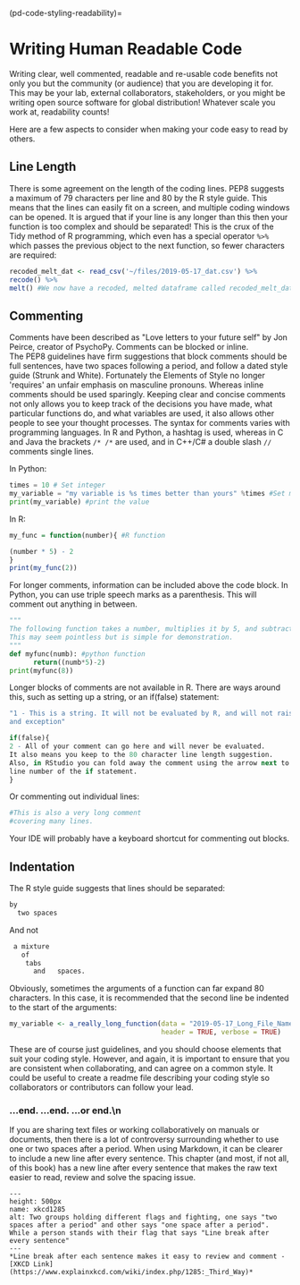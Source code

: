 (pd-code-styling-readability)=
# Writing Human Readable Code

Writing clear, well commented, readable and re-usable code benefits not only you but the community (or audience) that you are developing it for. This may be your lab, external collaborators, stakeholders, or you might be writing open source software for global distribution! Whatever scale you work at, readability counts!

Here are a few aspects to consider when making your code easy to read by others.

## Line Length

There is some agreement on the length of the coding lines. PEP8 suggests a maximum of 79 characters per line and 80 by the R style guide. This means that the lines can easily fit on a screen, and multiple coding windows can be opened. It is argued that if your line is any longer than this then your function is too complex and should be separated! This is the crux of the Tidy method of R programming, which even has a special operator `%>%` which passes the previous object to the next function, so fewer characters are required:

```r
recoded_melt_dat <- read_csv('~/files/2019-05-17_dat.csv') %>%
recode() %>%
melt() #We now have a recoded, melted dataframe called recoded_melt_dat
```

## Commenting

Comments have been described as "Love letters to your future self" by Jon Peirce, creator of PsychoPy. Comments can be blocked or inline.  
The PEP8 guidelines have firm suggestions that block comments should be full sentences, have two spaces following a period, and follow a dated style guide (Strunk and White). Fortunately the Elements of Style no longer 'requires' an unfair emphasis on masculine pronouns. Whereas inline comments should be used sparingly. Keeping clear and concise comments not only allows you to keep track of the decisions you have made, what particular functions do, and what variables are used, it also allows other people to see your thought processes. The syntax for comments varies with programming languages. In R and Python, a hashtag is used, whereas in C and Java the brackets `/* /*` are used, and in C++/C# a double slash `//` comments single lines.

In Python:
```python
times = 10 # Set integer
my_variable = "my variable is %s times better than yours" %times #Set my_variable to a string
print(my_variable) #print the value
```

In R:
```r
my_func = function(number){ #R function

(number * 5) - 2
}
print(my_func(2))
```

For longer comments, information can be included above the code block. In Python, you can use triple speech marks as a parenthesis. This will comment out anything in between.

```python
"""
The following function takes a number, multiplies it by 5, and subtracts 2.
This may seem pointless but is simple for demonstration.
"""
def myfunc(numb): #python function
      return((numb*5)-2)
print(myfunc(8))
```
Longer blocks of comments are not available in R. There are ways around this, such as setting up a string, or an if(false) statement:

```r
"1 - This is a string. It will not be evaluated by R, and will not raise
and exception"

if(false){
2 - All of your comment can go here and will never be evaluated.
It also means you keep to the 80 character line length suggestion.
Also, in RStudio you can fold away the comment using the arrow next to the
line number of the if statement.
}
```

Or commenting out individual lines:

```r
#This is also a very long comment
#covering many lines.
```
Your IDE will probably have a keyboard shortcut for commenting out blocks.

## Indentation

The R style guide suggests that lines should be separated:
```r
by
  two spaces
```
And not
```r
 a mixture
   of
    tabs
      and   spaces.
```

Obviously, sometimes the arguments of a function can far expand 80 characters. In this case, it is recommended that the second line be indented to the start of the arguments:

```r
my_variable <- a_really_long_function(data = "2019-05-17_Long_File_Name_2",
                                      header = TRUE, verbose = TRUE)

```

These are of course just guidelines, and you should choose elements that suit your coding style. However, and again, it is important to ensure that you are consistent when collaborating, and can agree on a common style. It could be useful to create a readme file describing your coding style so collaborators or contributors can follow your lead.

### ...end. ...end.  ...or end.\\n

If you are sharing text files or working collaboratively on manuals or documents, then there is a lot of controversy surrounding whether to use one or two spaces after a period. When using Markdown, it can be clearer to include a new line after every sentence. This chapter (and most, if not all, of this book) has a new line after every sentence that makes the raw text easier to read, review and solve the spacing issue.

```{figure} ../../figures/xkcd1285.png
---
height: 500px
name: xkcd1285
alt: Two groups holding different flags and fighting, one says "two spaces after a period" and other says "one space after a period". While a person stands with their flag that says "Line break after every sentence"
---
*Line break after each sentence makes it easy to review and comment - [XKCD Link](https://www.explainxkcd.com/wiki/index.php/1285:_Third_Way)*
```

